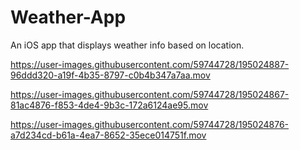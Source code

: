 # Weather-App
An iOS app that displays weather info based on location.

https://user-images.githubusercontent.com/59744728/195024887-96ddd320-a19f-4b35-8797-c0b4b347a7aa.mov


https://user-images.githubusercontent.com/59744728/195024867-81ac4876-f853-4de4-9b3c-172a6124ae95.mov


https://user-images.githubusercontent.com/59744728/195024876-a7d234cd-b61a-4ea7-8652-35ece014751f.mov





